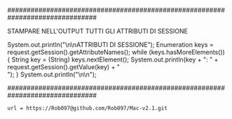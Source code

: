 

###############################################################################

STAMPARE NELL'OUTPUT TUTTI GLI ATTRIBUTI DI SESSIONE

System.out.println("\n\nATTRIBUTI DI SESSIONE");
Enumeration keys = request.getSession().getAttributeNames();
while (keys.hasMoreElements()) {
    String key = (String) keys.nextElement();
    System.out.println(key + ": " + request.getSession().getValue(key) + "<br>");
}
System.out.println("\n\n");

###############################################################################


	url = https://Rob097@github.com/Rob097/Mac-v2.1.git
